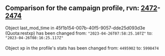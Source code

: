 ## Comparison for the campaign profile, rvn: [2472](https://github.com/PRO100KatYT/FortniteProfileRevisions/tree/main/profiles/campaign/2472%20campaign.json)-[2474](https://github.com/PRO100KatYT/FortniteProfileRevisions/tree/main/profiles/campaign/2474%20campaign.json)

Object last_mod_time in 45f1b154-007b-40f5-9057-dde25d093d3e (Quota:restxp) has been changed from: `"2023-04-26T07:58:25.107Z"` to: `"2023-04-26T08:16:25.117Z"`
<br><br>
Object xp in the profile's stats has been changed from: `4495902` to: `5998474`
<br><br>
